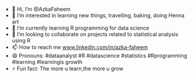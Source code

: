 - 👋 Hi, I’m @AzkaFaheem
- 👀 I’m interested in learning new things, travelling, baking, doing Henna art
- 🌱 I’m currently learning R programming for data science
- 💞️ I’m looking to collaborate on projects related to statistical analysis using R
- 📫 How to reach me www.linkedin.com/in/azka-faheem
- 😄 Pronouns: #dataanalyst #R #datascience #statistics #Rprogramming #learning #learningis growth
- ⚡ Fun fact: The more u learn,the more u grow

<!---
AzkaFaheem/AzkaFaheem is a ✨ special ✨ repository because its `README.md` (this file) appears on your GitHub profile.
You can click the Preview link to take a look at your changes.
--->
